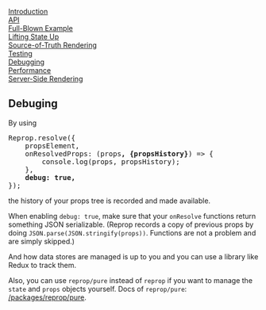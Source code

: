 <!---






    WARNING, READ THIS.
    This is a computed file. Do not edit.
    Edit `/docs/debugging.template.md` instead.












    WARNING, READ THIS.
    This is a computed file. Do not edit.
    Edit `/docs/debugging.template.md` instead.












    WARNING, READ THIS.
    This is a computed file. Do not edit.
    Edit `/docs/debugging.template.md` instead.












    WARNING, READ THIS.
    This is a computed file. Do not edit.
    Edit `/docs/debugging.template.md` instead.












    WARNING, READ THIS.
    This is a computed file. Do not edit.
    Edit `/docs/debugging.template.md` instead.






-->
[Introduction](/../../)<br/>
[API](/docs/api.md)<br/>
[Full-Blown Example](/docs/full-blown-example.md)<br/>
[Lifting State Up](/docs/lifting-state-up.md)<br/>
[Source-of-Truth Rendering](/docs/source-of-truth-rendering.md)<br/>
[Testing](/docs/testing.md)<br/>
[Debugging](/docs/debugging.md)<br/>
[Performance](/docs/performance.md)<br/>
[Server-Side Rendering](/docs/server-side-rendering.md)

## Debuging

By using
<pre>
Reprop.resolve({
    propsElement,
    onResolvedProps: (props<b>, {propsHistory}</b>) => {
        console.log(props, propsHistory);
    },
    <b>debug: true,</b>
});
</pre>
the history of your props tree is recorded and made available.

When enabling `debug: true`,
make sure that your `onResolve` functions return something JSON serializable.
(Reprop records a copy of previous props by doing `JSON.parse(JSON.stringify(props))`. Functions are not a problem and are simply skipped.)

And
how data stores are managed is up to you and
you can use a library like Redux to track them.

Also,
you can use `reprop/pure` instead of `reprop`
if you want to manage the `state` and `props` objects yourself.
Docs of `reprop/pure`: [/packages/reprop/pure](/packages/reprop/pure).


<!---






    WARNING, READ THIS.
    This is a computed file. Do not edit.
    Edit `/docs/debugging.template.md` instead.












    WARNING, READ THIS.
    This is a computed file. Do not edit.
    Edit `/docs/debugging.template.md` instead.












    WARNING, READ THIS.
    This is a computed file. Do not edit.
    Edit `/docs/debugging.template.md` instead.












    WARNING, READ THIS.
    This is a computed file. Do not edit.
    Edit `/docs/debugging.template.md` instead.












    WARNING, READ THIS.
    This is a computed file. Do not edit.
    Edit `/docs/debugging.template.md` instead.






-->
